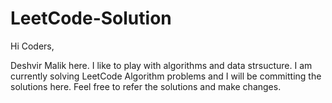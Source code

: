 # LeetCode-Solution

Hi Coders,

Deshvir Malik here. I like to play with algorithms and data strsucture. I am currently solving LeetCode Algorithm problems and I will be committing the solutions here. Feel free to refer the solutions and make changes.
